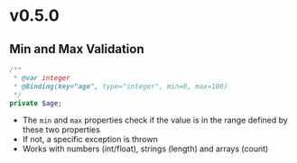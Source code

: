# v0.5.0

## Min and Max Validation

```php
/**
 * @var integer
 * @Binding(key="age", type="integer", min=0, max=100)
 */
private $age;
```

- The `min` and `max` properties check if the value is in the range defined by these two properties
- If not, a specific exception is thrown
- Works with numbers (int/float), strings (length) and arrays (count)
